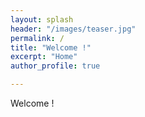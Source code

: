 ```yaml
---
layout: splash
header: "/images/teaser.jpg"
permalink: /
title: "Welcome !"
excerpt: "Home"
author_profile: true

---
```



Welcome !
